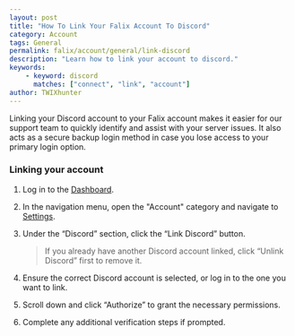 ```yaml
---
layout: post
title: "How To Link Your Falix Account To Discord"
category: Account
tags: General
permalink: falix/account/general/link-discord
description: "Learn how to link your account to discord."
keywords:
    - keyword: discord
      matches: ["connect", "link", "account"]
author: TWIXhunter
---
```


Linking your Discord account to your Falix account makes it easier for our support team to quickly identify and assist with your server issues. It also acts as a secure backup login method in case you lose access to your primary login option.

### Linking your account

1. Log in to the [Dashboard](https://client.falixnodes.net/).

2. In the navigation menu, open the "Account" category and navigate to [Settings](https://client.falixnodes.net/profile/settings).


3. Under the “Discord” section, click the “Link Discord” button.

    > If you already have another Discord account linked, click “Unlink Discord” first to remove it.

4. Ensure the correct Discord account is selected, or log in to the one you want to link.

5. Scroll down and click “Authorize” to grant the necessary permissions.

6. Complete any additional verification steps if prompted.